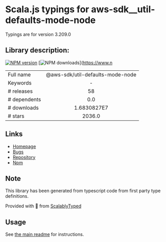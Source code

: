 
# Scala.js typings for aws-sdk__util-defaults-mode-node

Typings are for version 3.209.0

## Library description:
[![NPM version](https://img.shields.io/npm/v/@aws-sdk/util-defaults-mode-node/latest.svg)](https://www.npmjs.com/package/@aws-sdk/util-defaults-mode-node) [![NPM downloads](https://img.shields.io/npm/dm/@aws-sdk/util-defaults-mode-node.svg)](https://www.n

|                    |                 |
| ------------------ | :-------------: |
| Full name          | @aws-sdk/util-defaults-mode-node |
| Keywords           | - |
| # releases         | 58 |
| # dependents       | 0.0 |
| # downloads        | 1.6830827E7 |
| # stars            | 2036.0 |

## Links
- [Homepage](https://github.com/aws/aws-sdk-js-v3/tree/main/packages/util-defaults-mode-node)
- [Bugs](https://github.com/aws/aws-sdk-js-v3/issues)
- [Repository](https://github.com/aws/aws-sdk-js-v3)
- [Npm](https://www.npmjs.com/package/%40aws-sdk%2Futil-defaults-mode-node)
    


## Note
This library has been generated from typescript code from first party type definitions.

Provided with :purple_heart: from [ScalablyTyped](https://github.com/oyvindberg/ScalablyTyped)

## Usage
See [the main readme](../../readme.md) for instructions.


